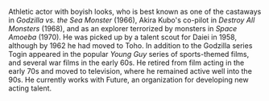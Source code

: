 <!-- Chotaro Togin -->

Athletic actor with boyish looks, who is best known as one of the castaways in _Godzilla vs. the Sea Monster_ (1966), Akira Kubo's co-pilot in _Destroy All Monsters_ (1968), and as an explorer terrorized by monsters in _Space Amoeba_ (1970). He was picked up by a talent scout for Daiei in 1958, although by 1962 he had moved to Toho. In addition to the Godzilla series Togin appeared in the popular _Young Guy_ series of sports-themed films, and several war films in the early 60s. He retired from film acting in the early 70s and moved to television, where he remained active well into the 90s. He currently works with Future, an organization for developing new acting talent.